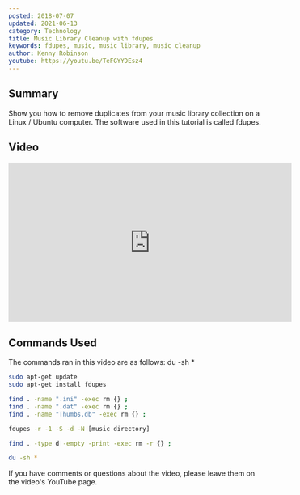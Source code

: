 ```yaml
---
posted: 2018-07-07
updated: 2021-06-13
category: Technology
title: Music Library Cleanup with fdupes
keywords: fdupes, music, music library, music cleanup
author: Kenny Robinson
youtube: https://youtu.be/TeFGYYDEsz4
---
```


## Summary
 
Show you how to remove duplicates from your music library collection on a Linux / Ubuntu computer.  The software used in this tutorial is called fdupes. 
 
## Video

<iframe width="560" height="315" src="https://www.youtube.com/embed/TeFGYYDEsz4" frameborder="0" allow="autoplay; encrypted-media" allowfullscreen></iframe>

## Commands Used

The commands ran in this video are as follows: 
du -sh *

```bash
sudo apt-get update 
sudo apt-get install fdupes

find . -name ".ini" -exec rm {} ;
find . -name ".dat" -exec rm {} ;
find . -name "Thumbs.db" -exec rm {} ;

fdupes -r -1 -S -d -N [music directory]

find . -type d -empty -print -exec rm -r {} ;

du -sh *
```

If you have comments or questions about the video, please leave them on the video's YouTube page.

